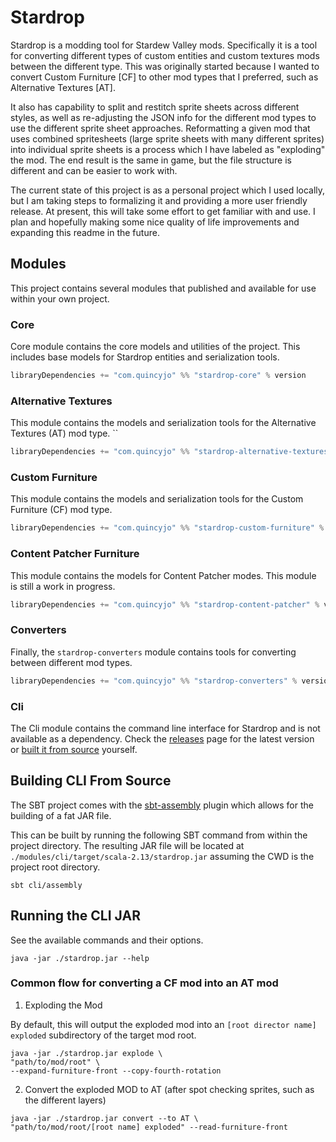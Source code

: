 # Stardrop

Stardrop is a modding tool for Stardew Valley mods. Specifically it is a tool for converting different types of custom
entities and custom textures mods between the different type. This was originally started because I wanted to convert
Custom Furniture [CF] to other mod types that I preferred, such as Alternative Textures [AT].

It also has capability to split and restitch sprite sheets across different styles, as well as re-adjusting the JSON
info for the different mod types to use the different sprite sheet approaches. Reformatting a given mod that uses
combined spritesheets (large sprite sheets with many different sprites) into individual sprite sheets is a process which
I have labeled as "exploding" the mod. The end result is the same in game, but the file structure is different and can
be easier to work with.

The current state of this project is as a personal project which I used locally, but I am taking steps to formalizing it
and providing a more user friendly release. At present, this will take some effort to get familiar with and use. I plan
and hopefully making some nice quality of life improvements and expanding this readme in the future.

## Modules

This project contains several modules that published and available for use within your own project.

### Core

Core module contains the core models and utilities of the project. This includes base models for Stardrop entities and
serialization tools.

```scala
libraryDependencies += "com.quincyjo" %% "stardrop-core" % version
```

### Alternative Textures

This module contains the models and serialization tools for the Alternative Textures (AT) mod type.
``

```scala
libraryDependencies += "com.quincyjo" %% "stardrop-alternative-textures" % version
```

### Custom Furniture

This module contains the models and serialization tools for the Custom Furniture (CF) mod type.

```scala
libraryDependencies += "com.quincyjo" %% "stardrop-custom-furniture" % version
```

### Content Patcher Furniture

This module contains the models for Content Patcher modes. This module is still a work in progress.

```scala
libraryDependencies += "com.quincyjo" %% "stardrop-content-patcher" % version
```

### Converters

Finally, the `stardrop-converters` module contains tools for converting between different mod types.

```scala
libraryDependencies += "com.quincyjo" %% "stardrop-converters" % version
```

### Cli

The Cli module contains the command line interface for Stardrop and is not available as a dependency. Check
the [releases](https://github.com/quincyjo/stardrop/releases)
page for the latest version or [built it from source](#building-cli-from-source) yourself.

## Building CLI From Source

The SBT project comes with the [sbt-assembly](https://github.com/sbt/sbt-assembly) plugin which allows for the building
of a fat JAR file.

This can be built by running the following SBT command from within the project directory. The resulting JAR file will be
located at `./modules/cli/target/scala-2.13/stardrop.jar` assuming the CWD is the project root directory.

```
sbt cli/assembly
```

## Running the CLI JAR

See the available commands and their options.

```
java -jar ./stardrop.jar --help
```

### Common flow for converting a CF mod into an AT mod

1. Exploding the Mod

By default, this will output the exploded mod into an `[root director name] exploded` subdirectory of the target mod
root.

```
java -jar ./stardrop.jar explode \
"path/to/mod/root" \
--expand-furniture-front --copy-fourth-rotation
```

2. Convert the exploded MOD to AT (after spot checking sprites, such as the different layers)

```
java -jar ./stardrop.jar convert --to AT \
"path/to/mod/root/[root name] exploded" --read-furniture-front
```
